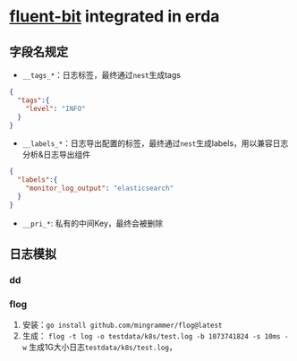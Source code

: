 # [fluent-bit](https://fluentbit.io/) integrated in erda

## 字段名规定
- `__tags_*`：日志标签，最终通过`nest`生成tags
```json
{
  "tags":{
    "level": "INFO"
  }
}
```
- `__labels_*`：日志导出配置的标签，最终通过`nest`生成labels，用以兼容日志分析&日志导出组件
```json
{
  "labels":{
    "monitor_log_output": "elasticsearch"
  }
}
```
- `__pri_*`: 私有的中间Key，最终会被删除

## 日志模拟
### dd
### flog
1. 安装：`go install github.com/mingrammer/flog@latest`
2. 生成：
`flog -t log -o testdata/k8s/test.log -b 1073741824 -s 10ms -w`
生成1G大小日志`testdata/k8s/test.log`，